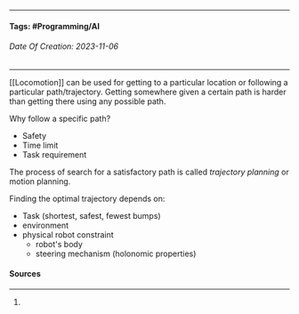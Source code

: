 __________________________________________________________________________
#### **Tags:** #Programming/AI 
###### *Date Of Creation: 2023-11-06*
__________________________________________________________________________

[[Locomotion]] can be used for getting to a particular location or following a particular path/trajectory. Getting somewhere given a certain path is harder than getting there using any possible path.

Why follow a specific path?
- Safety
- Time limit
- Task requirement

The process of search for a satisfactory path is called *trajectory planning* or motion planning.

Finding the optimal trajectory depends on:
- Task (shortest, safest, fewest bumps)
- environment
- physical robot constraint
	- robot's body
	- steering mechanism (holonomic properties)
#### Sources
__________________________________________________________________________
1. 